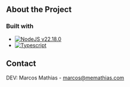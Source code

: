 ## About the Project

### Built with
* [![NodeJS v22.18.0][node-logo]][node-url]
* [![Typescript][ts-logo]][ts-url]


## Contact
DEV: Marcos Mathias - marcos@memathias.com

[node-logo]: https://images.seeklogo.com/logo-png/26/1/node-js-logo-png_seeklogo-269242.png
[node-url]: https://nodejs.org/
[ts-logo]: https://www.typescriptlang.org/images/branding/logo-grouping.svg
[ts-url]: https://www.typescriptlang.org/